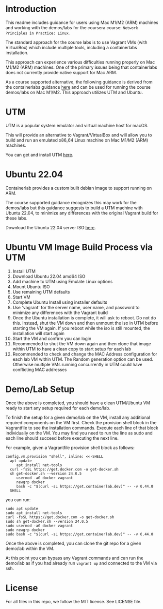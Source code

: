 # Introduction

This readme includes guidance for users using Mac M1/M2 (ARM) machines and working with the demos/labs for the coursera course: `Network Principles in Practice: Linux`.

The standard approach for the course labs is to use Vagrant VMs (with VirtualBox) which include multiple tools, including a containerlabs installation.

This approach can experience various difficulties running properly on Mac M1/M2 (ARM) machines.  One of the primary issues being that containerlabs does not currently provide native support for Mac ARM.

As a course supported alternative, the following guidance is derived from the containerlabs guidance [here](https://containerlab.dev/install/#arm) and can be used for running the course demos/labs on Mac M1/M2.  This approach utilizes UTM and Ubuntu.

# UTM

UTM is a popular system emulator and virtual machine host for macOS.

This will provide an alternative to Vagrant/VirtualBox and will allow you to build and run an emulated x86_64 Linux machine on Mac M1/M2 (ARM) machines.

You can get and install UTM [here](https://mac.getutm.app/).

# Ubuntu 22.04

Containerlab provides a custom built debian image to support running on ARM.

The course supported guidance recognizes this may work for the demos/labs but this guidance suggests to build a UTM machine with Ubuntu 22.04, to minimize any differences with the original Vagrant build for these labs.

Download the Ubuntu 22.04 server ISO [here](https://www.releases.ubuntu.com/22.04/).

# Ubuntu VM Image Build Process via UTM

1. Install UTM
2. Download Ubuntu 22.04 amd64 ISO
3. Add machine to UTM using Emulate Linux options
4. Mount Ubuntu ISO
5. Use remaining UTM defaults
6. Start VM
7. Complete Ubuntu Install using installer defaults
8. Use 'vagrant' for the server name, user name, and password to minimize any differences with the Vagrant build
9. Once the Ubuntu installation is complete, it will ask to reboot.  Do not do this.  Instead, shut the VM down and then unmount the iso in UTM before starting the VM again. If you reboot while the iso is still mounted, the installation will start again
10. Start the VM and confirm you can login
11. Recommended to shut the VM down again and then clone that image within UTM to have a clean copy to start setup for each lab
12. Recommended to check and change the MAC Address configuration for each lab VM within UTM.  The Random generation option can be used.  Otherwise multiple VMs running concurrently in UTM could have conflicting MAC addresses

# Demo/Lab Setup
Once the above is completed, you should have a clean UTM/Ubuntu VM ready to start any setup required for each demo/lab.

To finish the setup for a given demo/lab on the VM, install any additional required components on the VM first.  Check the provision shell block in the Vagrantfile to see the installation commands.  Execute each line of that block individually on the VM.  You may find you need to run the line as sudo and each line should succeed before executing the next line.

For example, given a Vagrantfile provision shell block as follows:
```
config.vm.provision "shell", inline: <<-SHELL
  apt update
	 apt install net-tools
  curl -fsSL https://get.docker.com -o get-docker.sh
  sh get-docker.sh --version 24.0.5
	 usermod -aG docker vagrant 
	 newgrp docker
	 bash -c "$(curl -sL https://get.containerlab.dev)" -- -v 0.44.0
  SHELL
```
you can run:
```
sudo apt update
sudo apt install net-tools
curl -fsSL https://get.docker.com -o get-docker.sh
sudo sh get-docker.sh --version 24.0.5
sudo usermod -aG docker vagrant 
sudo newgrp docker
sudo bash -c "$(curl -sL https://get.containerlab.dev)" -- -v 0.44.0
```

Once the above is completed, you can clone the git repo for a given demo/lab within the VM.

At this point you can bypass any Vagrant commands and can run the demo/lab as if you had already run `vagrant up` and connected to the VM via ssh.

# License

For all files in this repo, we follow the MIT license.  See LICENSE file.
